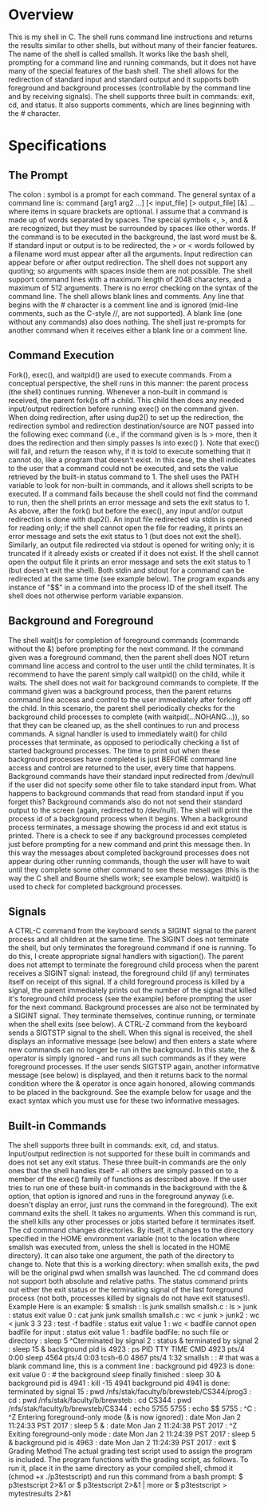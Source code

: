 
<h1>Overview</h1>
This is my shell in C. The shell runs command line instructions and returns the results similar to other shells, but without many of their fancier features.
The name of the shell is called smallsh. It works like the bash shell, prompting for a command line and running commands, but it does not have many of the special features of the bash shell.
The shell allows for the redirection of standard input and standard output and it supports both foreground and background processes (controllable by the command line and by receiving signals).
The shell supports three built in commands: exit, cd, and status. It also supports comments, which are lines beginning with the # character.

<h1>Specifications</h1>
<h2>The Prompt</h2>
The colon : symbol is a prompt for each command. 
The general syntax of a command line is:
command [arg1 arg2 ...] [< input_file] [> output_file] [&]
…where items in square brackets are optional.  I assume that a command is made up of words separated by spaces. The special symbols <, >, and & are recognized, but they must be surrounded by spaces like other words. If the command is to be executed in the background, the last word must be &. If standard input or output is to be redirected, the > or < words followed by a filename word must appear after all the arguments. Input redirection can appear before or after output redirection.
The shell does not support any quoting; so arguments with spaces inside them are not possible.
The shell support command lines with a maximum length of 2048 characters, and a maximum of 512 arguments. There is no error checking on the syntax of the command line.
The shell allows blank lines and comments. Any line that begins with the # character is a comment line and is ignored (mid-line comments, such as the C-style //, are not supported).  A blank line (one without any commands) also does nothing. The shell just re-prompts for another command when it receives either a blank line or a comment line.
<h2>Command Execution</h2>
Fork(), exec(), and waitpid() are used to execute commands. From a conceptual perspective, the shell runs in this manner: the parent process (the shell) continues running. Whenever a non-built in command is received, the parent fork()s off a child. This child then does any needed input/output redirection before running exec() on the command given. When doing redirection, after using dup2() to set up the redirection, the redirection symbol and redirection destination/source are NOT passed into the following exec command (i.e., if the command given is ls > more, then it does the redirection and then simply passes ls into exec() ).
Note that exec() will fail, and return the reason why, if it is told to execute something that it cannot do, like a program that doesn't exist. In this case, the shell indicates to the user that a command could not be executed, and sets the value retrieved by the built-in status command to 1.
The shell uses the PATH variable to look for non-built in commands, and it allows shell scripts to be executed. If a command fails because the shell could not find the command to run, then the shell prints an error message and sets the exit status to 1.
As above, after the fork() but before the exec(), any input and/or output redirection is done with dup2(). An input file redirected via stdin is opened for reading only; if the shell cannot open the file for reading, it prints an error message and sets the exit status to 1 (but does not exit the shell). Similarly, an output file redirected via stdout is opened for writing only; it is truncated if it already exists or created if it does not exist. If the shell cannot open the output file it prints an error message and sets the exit status to 1 (but doesn't exit the shell).
Both stdin and stdout for a command can be redirected at the same time (see example below).
The program expands any instance of "$$" in a command into the process ID of the shell itself. The shell does not otherwise perform variable expansion. 
<h2>Background and Foreground</h2>
The shell wait()s for completion of foreground commands (commands without the &) before prompting for the next command. If the command given was a foreground command, then the parent shell does NOT return command line access and control to the user until the child terminates. It is recommend to have the parent simply call waitpid() on the child, while it waits.
The shell does not wait for background commands to complete. If the command given was a background process, then the parent returns command line access and control to the user immediately after forking off the child. In this scenario, the parent shell  periodically checks for the background child processes to complete (with waitpid(...NOHANG...)), so that they can be cleaned up, as the shell continues to run and process commands.  A signal handler is used to immediately wait() for child processes that terminate, as opposed to periodically checking a list of started background processes. The time to print out when these background processes have completed is just BEFORE command line access and control are returned to the user, every time that happens. 
Background commands have their standard input redirected from /dev/null if the user did not specify some other file to take standard input from. What happens to background commands that read from standard input if you forget this? Background commands  also do not not send their standard output to the screen (again, redirected to /dev/null).
The shell will print the process id of a background process when it begins. When a background process terminates, a message showing the process id and exit status is printed. There is a check to see if any background processes completed just before prompting for a new command and print this message then. In this way the messages about completed background processes does not appear during other running commands, though the user will have to wait until they complete some other command to see these messages (this is the way the C shell and Bourne shells work; see example below). waitpid() is used to check for completed background processes.
<h2>Signals</h2>
A CTRL-C command from the keyboard sends a SIGINT signal to the parent process and all children at the same time. The SIGINT does not terminate the shell, but only terminates the foreground command if one is running. To do this, I create appropriate signal handlers with sigaction(). The parent does not attempt to terminate the foreground child process when the parent receives a SIGINT signal: instead, the foreground child (if any) terminates itself on receipt of this signal.
If a child foreground process is killed by a signal, the parent immediately prints out the number of the signal that killed it's foreground child process (see the example) before prompting the user for the next command.
Background processes are also not be terminated by a SIGINT signal. They terminate themselves, continue running, or terminate when the shell exits (see below).
A CTRL-Z command from the keyboard sends a SIGTSTP signal to the shell. When this signal is received, the shell displays an informative message (see below) and then enters a state where new commands can no longer be run in the background. In this state, the & operator is simply ignored - and runs all such commands as if they were foreground processes. If the user sends SIGTSTP again, another informative message (see below) is displayed, and then it returns back to the normal condition where the & operator is once again honored, allowing commands to be placed in the background. See the example below for usage and the exact syntax which you must use for these two informative messages.
<h2>Built-in Commands</h2>
The shell supports three built in commands: exit, cd, and status. Input/output redirection is not supported for these built in commands and does not set any exit status. These three built-in commands are the only ones that the shell handles itself - all others are simply passed on to a member of the exec() family of functions as described above.
If the user tries to run one of these built-in commands in the background with the & option, that option is ignored and runs in the foreground anyway (i.e. doesn't display an error, just runs the command in the foreground).
The exit command exits the shell. It takes no arguments. When this command is run, the shell kills any other processes or jobs  started before it terminates itself.
The cd command changes directories.  By itself, it changes to the directory specified in the HOME environment variable (not to the location where smallsh was executed from, unless the shell is located in the HOME directory).  It can also take one argument, the path of the directory to change to. Note that this is a working directory: when smallsh exits, the pwd will be the original pwd when smallsh was launched. The cd command does not support both absolute and relative paths.
The status command prints out either the exit status or the terminating signal of the last foreground process (not both, processes killed by signals do not have exit statuses!).
Example
Here is an example:
$ smallsh
: ls
junk   smallsh    smallsh.c
: ls > junk
 : status
 exit value 0
: cat junk
junk
smallsh
smallsh.c
: wc < junk > junk2
: wc < junk
       3       3      23
: test -f badfile
: status
exit value 1
: wc < badfile
cannot open badfile for input
: status
exit value 1
: badfile
badfile: no such file or directory
: sleep 5
^Cterminated by signal 2
: status &
terminated by signal 2
: sleep 15 &
background pid is 4923
: ps
   PID TTY      TIME CMD
  4923 pts/4    0:00 sleep
  4564 pts/4    0:03 tcsh-6.0
  4867 pts/4    1:32 smallsh
: 
: # that was a blank command line, this is a comment line
:
background pid 4923 is done: exit value 0
: # the background sleep finally finished
: sleep 30 &
background pid is 4941
: kill -15 4941
background pid 4941 is done: terminated by signal 15
: pwd
/nfs/stak/faculty/b/brewsteb/CS344/prog3
: cd
: pwd
/nfs/stak/faculty/b/brewsteb
: cd CS344
: pwd
/nfs/stak/faculty/b/brewsteb/CS344
: echo 5755
5755
: echo $$
5755
: ^C
: ^Z
Entering foreground-only mode (& is now ignored)
: date
Mon Jan  2 11:24:33 PST 2017
: sleep 5 &
: date
Mon Jan  2 11:24:38 PST 2017
: ^Z
Exiting foreground-only mode
: date
Mon Jan  2 11:24:39 PST 2017
: sleep 5 &
background pid is 4963
: date
Mon Jan  2 11:24:39 PST 2017
: exit
$
Grading Method
The actual grading test script used to assign the program is included. The program functions with the grading script, as follows. To run it, place it in the same directory as your compiled shell, chmod it (chmod +x ./p3testscript) and run this command from a bash prompt:
$ p3testscript 2>&1
or
$ p3testscript 2>&1 | more
or
$ p3testscript > mytestresults 2>&1 
